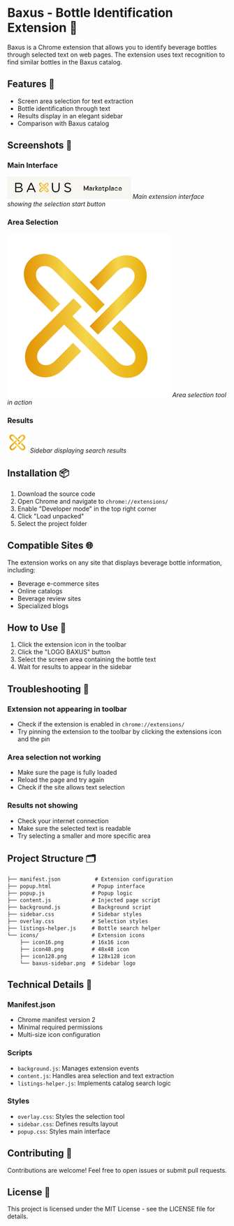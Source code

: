 # Baxus - Bottle Identification Extension 🍾

Baxus is a Chrome extension that allows you to identify beverage bottles through selected text on web pages. The extension uses text recognition to find similar bottles in the Baxus catalog.

## Features 🚀

- Screen area selection for text extraction
- Bottle identification through text
- Results display in an elegant sidebar
- Comparison with Baxus catalog

## Screenshots 📸

### Main Interface
![Main Interface](icons/baxus-sidebar.png)
*Main extension interface showing the selection start button*

### Area Selection
![Area Selection](icons/icon128.png)
*Area selection tool in action*

### Results
![Results](icons/icon48.png)
*Sidebar displaying search results*

## Installation 📦

1. Download the source code
2. Open Chrome and navigate to `chrome://extensions/`
3. Enable "Developer mode" in the top right corner
4. Click "Load unpacked"
5. Select the project folder

## Compatible Sites 🌐

The extension works on any site that displays beverage bottle information, including:

- Beverage e-commerce sites
- Online catalogs
- Beverage review sites
- Specialized blogs

## How to Use 📝

1. Click the extension icon in the toolbar
2. Click the "LOGO BAXUS" button
3. Select the screen area containing the bottle text
4. Wait for results to appear in the sidebar

## Troubleshooting 🔧

### Extension not appearing in toolbar
- Check if the extension is enabled in `chrome://extensions/`
- Try pinning the extension to the toolbar by clicking the extensions icon and the pin

### Area selection not working
- Make sure the page is fully loaded
- Reload the page and try again
- Check if the site allows text selection

### Results not showing
- Check your internet connection
- Make sure the selected text is readable
- Try selecting a smaller and more specific area

## Project Structure 🗂️

```
├── manifest.json           # Extension configuration
├── popup.html             # Popup interface
├── popup.js               # Popup logic
├── content.js             # Injected page script
├── background.js          # Background script
├── sidebar.css            # Sidebar styles
├── overlay.css            # Selection styles
├── listings-helper.js     # Bottle search helper
└── icons/                 # Extension icons
    ├── icon16.png         # 16x16 icon
    ├── icon48.png         # 48x48 icon
    ├── icon128.png        # 128x128 icon
    └── baxus-sidebar.png  # Sidebar logo
```

## Technical Details 🔧

### Manifest.json
- Chrome manifest version 2
- Minimal required permissions
- Multi-size icon configuration

### Scripts
- `background.js`: Manages extension events
- `content.js`: Handles area selection and text extraction
- `listings-helper.js`: Implements catalog search logic

### Styles
- `overlay.css`: Styles the selection tool
- `sidebar.css`: Defines results layout
- `popup.css`: Styles main interface

## Contributing 🤝

Contributions are welcome! Feel free to open issues or submit pull requests.

## License 📄

This project is licensed under the MIT License - see the LICENSE file for details.
